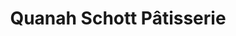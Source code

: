 ---
title: "Quanah Schott Pâtisserie"
url: /saarbruecken/quanah-schott-patisserie/
shop: Konditorei
---
